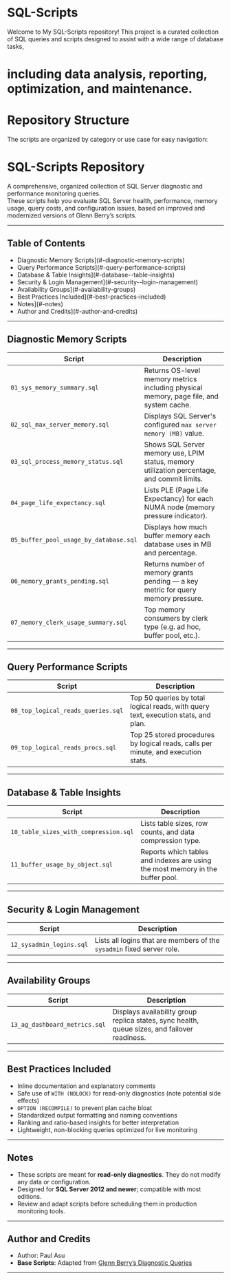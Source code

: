 # SQL-Scripts
Welcome to My SQL-Scripts repository! This project is a curated collection of SQL queries and scripts designed to assist with a wide range of database tasks, 
# including data analysis, reporting, optimization, and maintenance.  
# Repository Structure  
The scripts are organized by category or use case for easy navigation:


# SQL-Scripts Repository

A comprehensive, organized collection of SQL Server diagnostic and performance monitoring queries.  
These scripts help you evaluate SQL Server health, performance, memory usage, query costs, and configuration issues, based on improved and modernized versions of Glenn Berry’s scripts.

---

## Table of Contents

- Diagnostic Memory Scripts](#-diagnostic-memory-scripts)
- Query Performance Scripts](#-query-performance-scripts)
- Database & Table Insights](#️-database--table-insights)
- Security & Login Management](#-security--login-management)
- Availability Groups](#-availability-groups)
- Best Practices Included](#-best-practices-included)
- Notes](#-notes)
- Author and Credits](#-author-and-credits)

---

## Diagnostic Memory Scripts

| Script | Description |
|--------|-------------|
| `01_sys_memory_summary.sql` | Returns OS-level memory metrics including physical memory, page file, and system cache. |
| `02_sql_max_server_memory.sql` | Displays SQL Server's configured `max server memory (MB)` value. |
| `03_sql_process_memory_status.sql` | Shows SQL Server memory use, LPIM status, memory utilization percentage, and commit limits. |
| `04_page_life_expectancy.sql` | Lists PLE (Page Life Expectancy) for each NUMA node (memory pressure indicator). |
| `05_buffer_pool_usage_by_database.sql` | Displays how much buffer memory each database uses in MB and percentage. |
| `06_memory_grants_pending.sql` | Returns number of memory grants pending — a key metric for query memory pressure. |
| `07_memory_clerk_usage_summary.sql` | Top memory consumers by clerk type (e.g. ad hoc, buffer pool, etc.). |

---

##  Query Performance Scripts

| Script | Description |
|--------|-------------|
| `08_top_logical_reads_queries.sql` | Top 50 queries by total logical reads, with query text, execution stats, and plan. |
| `09_top_logical_reads_procs.sql` | Top 25 stored procedures by logical reads, calls per minute, and execution stats. |

---

##  Database & Table Insights

| Script | Description |
|--------|-------------|
| `10_table_sizes_with_compression.sql` | Lists table sizes, row counts, and data compression type. |
| `11_buffer_usage_by_object.sql` | Reports which tables and indexes are using the most memory in the buffer pool. |

---

##  Security & Login Management

| Script | Description |
|--------|-------------|
| `12_sysadmin_logins.sql` | Lists all logins that are members of the `sysadmin` fixed server role. |

---

##  Availability Groups

| Script | Description |
|--------|-------------|
| `13_ag_dashboard_metrics.sql` | Displays availability group replica states, sync health, queue sizes, and failover readiness. |

---

##  Best Practices Included

- Inline documentation and explanatory comments
- Safe use of `WITH (NOLOCK)` for read-only diagnostics (note potential side effects)
- `OPTION (RECOMPILE)` to prevent plan cache bloat
- Standardized output formatting and naming conventions
- Ranking and ratio-based insights for better interpretation
- Lightweight, non-blocking queries optimized for live monitoring

---

##  Notes

- These scripts are meant for **read-only diagnostics**. They do not modify any data or configuration.
- Designed for **SQL Server 2012 and newer**; compatible with most editions.
- Review and adapt scripts before scheduling them in production monitoring tools.

---

##  Author and Credits

- Author: Paul Asu  
- **Base Scripts**: Adapted from [Glenn Berry’s Diagnostic Queries](https://glennsqlperformance.com/)

---
